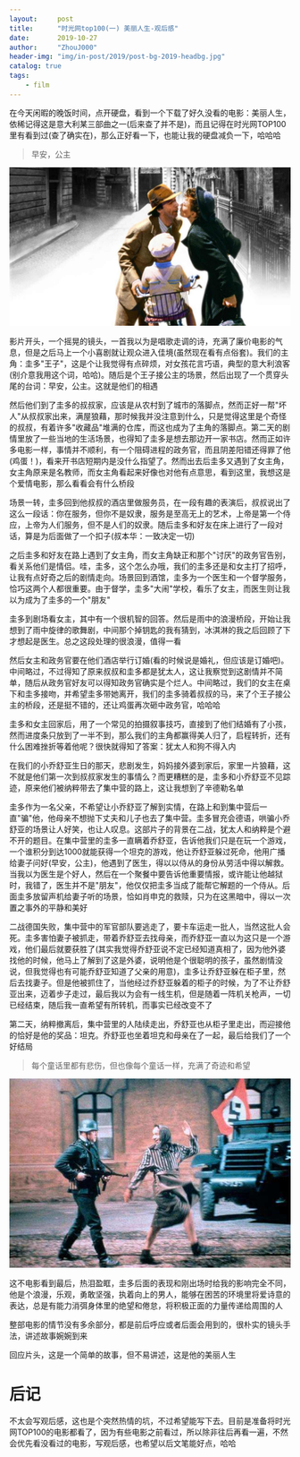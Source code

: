 ```yaml
---
layout:     post
title:      "时光网top100(一) 美丽人生-观后感"
date:       2019-10-27
author:     "ZhouJ000"
header-img: "img/in-post/2019/post-bg-2019-headbg.jpg"
catalog: true
tags:
    - film
--- 
```




在今天闲暇的晚饭时间，点开硬盘，看到一个下载了好久没看的电影：美丽人生，依稀记得这是意大利某三部曲之一(后来查了并不是)，而且记得在时光网TOP100里有看到过(查了确实在)，那么正好看一下，也能让我的硬盘减负一下，哈哈哈

> 早安，公主

![mlrs-1](/img/in-post/2019/10/mlrs-1.jpg)

影片开头，一个摇晃的镜头，一首我以为是唱歌走调的诗，充满了廉价电影的气息，但是之后马上一个小喜剧就让观众进入佳境(虽然现在看有点俗套)。我们的主角：圭多"王子"，这是个让我觉得有点碎烦，对女孩花言巧语，典型的意大利浪客(别介意我用这个词，哈哈)。随后是个王子接公主的场景，然后出现了一个贯穿头尾的台词：早安，公主。这就是他们的相遇

然后他们到了圭多的叔叔家，应该是从农村到了城市的落脚点，然而正好一帮"坏人"从叔叔家出来，满屋狼藉，那时候我并没注意到什么，只是觉得这里是个奇怪的叔叔，有着许多"收藏品"堆满的仓库，而这也成为了主角的落脚点。第二天的剧情里放了一些当地的生活场景，也得知了圭多是想去那边开一家书店。然而正如许多电影一样，事情并不顺利，有一个阻碍进程的政务官，而且阴差阳错还得罪了他(鸡蛋！)，看来开书店短期内是没什么指望了。然而出去后圭多又遇到了女主角，女主角原来是名教师，而女主角看起来好像也对他有点意思，看到这里，我想这是个爱情电影，那么看看会有什么桥段

场景一转，圭多回到他叔叔的酒店里做服务员，在一段有趣的表演后，叔叔说出了这么一段话：你在服务，但你不是奴隶，服务是至高无上的艺术，上帝是第一个侍应，上帝为人们服务，但不是人们的奴隶。随后圭多和好友在床上进行了一段对话，算是为后面做了一个扣子(叔本华：一致决定一切)

之后圭多和好友在路上遇到了女主角，而女主角缺正和那个"讨厌"的政务官告别，看关系他们是情侣。哇，圭多，这个怎么办哦，我们的圭多还是和女主打了招呼，让我有点好奇之后的剧情走向。场景回到酒馆，圭多为一个医生和一个督学服务，恰巧这两个人都很重要。由于督学，圭多"大闹"学校，看乐了女主，而医生则让我以为成为了圭多的一个"朋友"

圭多到剧场看女主，其中有一个很机智的回答。然后是雨中的浪漫桥段，开始让我想到了雨中旋律的歌舞剧，中间那个掉钥匙的我有猜到，冰淇淋的我之后回顾了下才想起是医生。总之这段处理的很浪漫，值得一看

然后女主和政务官要在他们酒店举行订婚(看的时候说是婚礼，但应该是订婚吧)。中间略过，不过得知了原来叔叔和圭多都是犹太人，这让我察觉到这剧情并不简单，随后从政务官好友可以得知政务官确实是个烂人。中间略过，我们的女主在桌下和圭多接吻，并希望圭多带她离开，我们的圭多骑着叔叔的马，来了个王子接公主的桥段，还是挺不错的，还让鸡蛋再次砸中政务官，哈哈哈

圭多和女主回家后，用了一个常见的拍摄叙事技巧，直接到了他们结婚有了小孩，然而进度条只放到了一半不到，那么我们的主角都赢得美人归了，启程转折，还有什么困难挫折等着他呢？很快就得知了答案：犹太人和狗不得入内

在我们的小乔舒亚生日的那天，悲剧发生，妈妈接外婆到家后，家里一片狼藉，这不就是他们第一次到叔叔家发生的事情么？而更糟糕的是，圭多和小乔舒亚不见踪迹，原来他们被纳粹带去了集中营的路上，这让我想到了辛德勒名单

圭多作为一名父亲，不希望让小乔舒亚了解到实情，在路上和到集中营后一直"骗"他，他母亲不想抛下丈夫和儿子也去了集中营。圭多冒充会德语，哄骗小乔舒亚的场景让人好笑，也让人叹息。这部片子的背景在二战，犹太人和纳粹是个避不开的题目。在集中营里的圭多一直瞒着乔舒亚，告诉他我们只是在玩一个游戏，一个谁积分到达1000就能获得一个坦克的游戏，他让乔舒亚躲过死命，他用广播给妻子问好(早安，公主)，他遇到了医生，得以以侍从的身份从劳活中得以解救。当我以为医生是个好人，然后在一个聚餐中要告诉他重要情报，或许能让他越狱时，我错了，医生并不是"朋友"，他仅仅把圭多当成了能帮它解题的一个侍从。后面圭多放留声机给妻子听的场景，恰如肖申克的救赎，只为在这黑暗中，得以一次置之事外的平静和美好

二战德国失败，集中营中的军官部队要逃走了，要卡车运走一批人，当然这批人会死。圭多害怕妻子被抓走，带着乔舒亚去找母亲，而乔舒亚一直以为这只是一个游戏，他们最后就要获胜了(其实我觉得乔舒亚说不定已经知道真相了，因为他外婆找他的时候，他马上了解到了这是外婆，说明他是个很聪明的孩子，虽然剧情没说，但我觉得也有可能乔舒亚知道了父亲的用意)，圭多让乔舒亚躲在柜子里，然后去找妻子。但是他被抓住了，当他经过乔舒亚躲着的柜子的时候，为了不让乔舒亚出来，迈着步子走过，最后我以为会有一线生机，但是随着一阵机关枪声，一切已经结束，随后我一直希望有所转机，而事实已经改变不了

第二天，纳粹撤离后，集中营里的人陆续走出，乔舒亚也从柜子里走出，而迎接他的恰好是他的奖品：坦克。乔舒亚也坐着坦克和母亲在了一起，最后给我们了一个好结局

> 每个童话里都有悲伤，但也像每个童话一样，充满了奇迹和希望

![mlrs-2](/img/in-post/2019/10/mlrs-2.jpg)

这不电影看到最后，热泪盈眶，圭多后面的表现和刚出场时给我的影响完全不同，他是个浪漫，乐观，勇敢坚强，执着向上的男人，能够在困苦的环境里将爱诗意的表达，总是有能力消弭身体里的绝望和倦怠，将积极正面的力量传递给周围的人

整部电影的情节没有多余部分，都是前后呼应或者后面会用到的，很朴实的镜头手法，讲述故事婉婉到来

回应片头，这是一个简单的故事，但不易讲述，这是他的美丽人生


# 后记

不太会写观后感，这也是个突然热情的坑，不过希望能写下去。目前是准备将时光网TOP100的电影都看了，因为有些电影之前看过，所以除非往后再看一遍，不然会优先看没看过的电影，写观后感，也希望以后文笔能好点，哈哈



